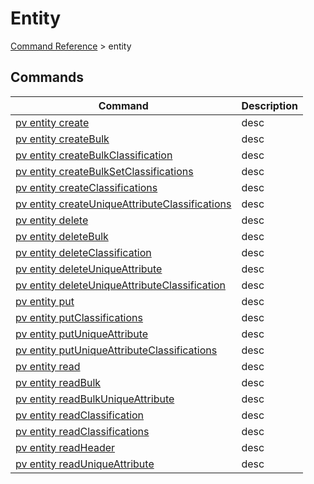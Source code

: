 # Entity
[Command Reference](../../../README.md#command-reference) > entity

## Commands
| Command | Description |
| --- | --- |
| [pv entity create](./create.md) | desc |
| [pv entity createBulk](./createBulk.md) | desc |
| [pv entity createBulkClassification](./createBulkClassification.md) | desc |
| [pv entity createBulkSetClassifications](./createBulkSetClassifications.md) | desc |
| [pv entity createClassifications](./createClassifications.md) | desc |
| [pv entity createUniqueAttributeClassifications](./createUniqueAttributeClassifications.md) | desc |
| [pv entity delete](./delete.md) | desc |
| [pv entity deleteBulk](./deleteBulk.md) | desc |
| [pv entity deleteClassification](./deleteClassification.md) | desc |
| [pv entity deleteUniqueAttribute](./deleteUniqueAttribute.md) | desc |
| [pv entity deleteUniqueAttributeClassification](./deleteUniqueAttributeClassification.md) | desc |
| [pv entity put](./put.md) | desc |
| [pv entity putClassifications](./putClassifications.md) | desc |
| [pv entity putUniqueAttribute](./putUniqueAttribute.md) | desc |
| [pv entity putUniqueAttributeClassifications](./putUniqueAttributeClassifications.md) | desc |
| [pv entity read](./read.md) | desc |
| [pv entity readBulk](./readBulk.md) | desc |
| [pv entity readBulkUniqueAttribute](./readBulkUniqueAttribute.md) | desc |
| [pv entity readClassification](./readClassification.md) | desc |
| [pv entity readClassifications](./readClassifications.md) | desc |
| [pv entity readHeader](./readHeader.md) | desc |
| [pv entity readUniqueAttribute](./readUniqueAttribute.md) | desc |